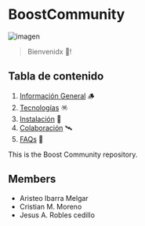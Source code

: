# BoostCommunity
![imagen](https://imgs.search.brave.com/0GjHT86yZCqmFQL84oc6ph9Oew1o8ccliVvjJvnpG_I/rs:fit:316:228:1/g:ce/aHR0cHM6Ly9hY2Vn/aWYuY29tL3dwLWNv/bnRlbnQvZ2lmcy9o/b2xhLTUzLmdpZg.gif)
>Bienvenidx 👋!
## Tabla de contenido
1. [Información General](#información-general) 🪵
2. [Tecnologías](#tecnologías) 🪅
3. [Instalación](#instalación) 🎢
4. [Colaboración](#colaboración) 🛰
5. [FAQs](#preguntas_frecuentes) 🧙

This is the Boost Community repository. 


## Members

* Aristeo Ibarra Melgar
* Cristian M. Moreno
* Jesus A. Robles cedillo